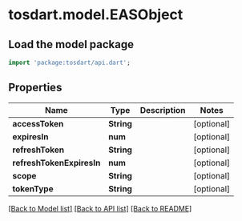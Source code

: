# tosdart.model.EASObject

## Load the model package
```dart
import 'package:tosdart/api.dart';
```

## Properties
Name | Type | Description | Notes
------------ | ------------- | ------------- | -------------
**accessToken** | **String** |  | [optional] 
**expiresIn** | **num** |  | [optional] 
**refreshToken** | **String** |  | [optional] 
**refreshTokenExpiresIn** | **num** |  | [optional] 
**scope** | **String** |  | [optional] 
**tokenType** | **String** |  | [optional] 

[[Back to Model list]](../README.md#documentation-for-models) [[Back to API list]](../README.md#documentation-for-api-endpoints) [[Back to README]](../README.md)


